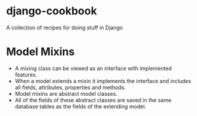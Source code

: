 # django-cookbook
A collection of recipes for doing stuff in Django 

# Model Mixins
- A mixing class can be viewed as an interface with implemented features.
- When a model extends a mixin it implements the interface and includes all fields, attributes, properties and methods.
- Model mixins are abstract model classes.
- All of the fields of these abstract classes are saved in the same database tables as the fields of the extending model.
